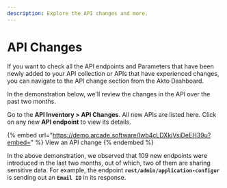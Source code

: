 ```yaml
---
description: Explore the API changes and more.
---
```


# API Changes

If you want to check all the API endpoints and Parameters that have been newly added to your API collection or APIs that have experienced changes, you can navigate to the API change section from the Akto Dashboard.

In the demonstration below, we'll review the changes in the API over the past two months.

Go to the **API Inventory > API Changes**. All new APIs are listed here. Click on any new **API endpoint** to view its details.&#x20;

{% embed url="https://demo.arcade.software/Iwb4cLDXkjVsiDeEH39u?embed=" %}
View an API change
{% endembed %}

In the above demonstration, we observed that 109 new endpoints were introduced in the last two months, out of which, two of them are sharing sensitive data. For example, the endpoint **`rest/admin/application-configur`** is sending out an **`Email ID`** in its response.
